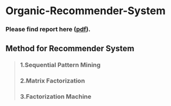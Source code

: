 # Organic-Recommender-System

### Please find report here ([pdf](https://github.com/SuperMayLiO/Organic-Recommender-System/blob/master/organic-recommendation-system.pdf "pdf file")).




## Method for Recommender System
> ### 1.Sequential Pattern Mining
> ### 2.Matrix Factorization
> ### 3.Factorization Machine
